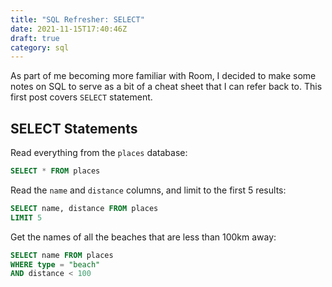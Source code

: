 ```yaml
---
title: "SQL Refresher: SELECT"
date: 2021-11-15T17:40:46Z
draft: true
category: sql
---
```


As part of me becoming more familiar with Room, I decided to make some notes on SQL to serve as a bit of a cheat sheet that I can refer back to. This first post covers `SELECT` statement.

## SELECT Statements
Read everything from the `places` database:
```sql
SELECT * FROM places
```
Read the `name` and `distance` columns, and limit to the first 5 results:
```sql
SELECT name, distance FROM places
LIMIT 5
```
Get the names of all the beaches that are less than 100km away:
```sql
SELECT name FROM places
WHERE type = "beach"
AND distance < 100
```


